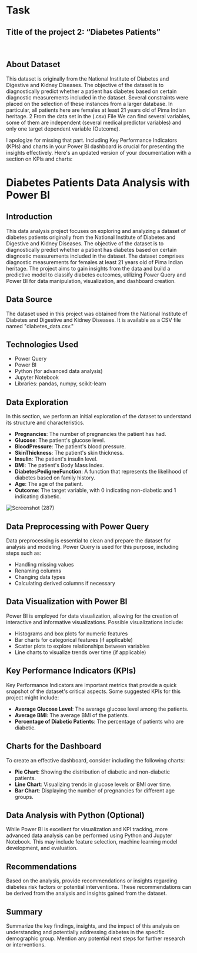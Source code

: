 # Task
## Title of the project 2: “Diabetes Patients”
 
## About Dataset
This dataset is originally from the National Institute of Diabetes and Digestive and Kidney Diseases. The objective of the dataset is to diagnostically predict whether a patient has diabetes based on certain diagnostic measurements included in the dataset. Several
constraints were placed on the selection of these instances from a larger database. In particular, all patients
here are females at least 21 years old of Pima Indian heritage.
2 From the data set in the (.csv) File We can find several variables, some of them are independent (several medical predictor variables) and only one target dependent variable (Outcome).


I apologize for missing that part. Including Key Performance Indicators (KPIs) and charts in your Power BI dashboard is crucial for presenting the insights effectively. Here's an updated version of your documentation with a section on KPIs and charts:

# Diabetes Patients Data Analysis with Power BI

## Introduction
This data analysis project focuses on exploring and analyzing a dataset of diabetes patients originally from the National Institute of Diabetes and Digestive and Kidney Diseases. The objective of the dataset is to diagnostically predict whether a patient has diabetes based on certain diagnostic measurements included in the dataset. The dataset comprises diagnostic measurements for females at least 21 years old of Pima Indian heritage. The project aims to gain insights from the data and build a predictive model to classify diabetes outcomes, utilizing Power Query and Power BI for data manipulation, visualization, and dashboard creation.

## Data Source
The dataset used in this project was obtained from the National Institute of Diabetes and Digestive and Kidney Diseases. It is available as a CSV file named "diabetes_data.csv."

## Technologies Used
- Power Query
- Power BI
- Python (for advanced data analysis)
- Jupyter Notebook
- Libraries: pandas, numpy, scikit-learn

## Data Exploration
In this section, we perform an initial exploration of the dataset to understand its structure and characteristics.

- **Pregnancies**: The number of pregnancies the patient has had.
- **Glucose**: The patient's glucose level.
- **BloodPressure**: The patient's blood pressure.
- **SkinThickness**: The patient's skin thickness.
- **Insulin**: The patient's insulin level.
- **BMI**: The patient's Body Mass Index.
- **DiabetesPedigreeFunction**: A function that represents the likelihood of diabetes based on family history.
- **Age**: The age of the patient.
- **Outcome**: The target variable, with 0 indicating non-diabetic and 1 indicating diabetic.

![Screenshot (287)](https://github.com/Junnielexia/MeriSkill-Internship-Project/assets/95970546/e76e955e-9f55-4856-a867-806e0ffb92ca)

## Data Preprocessing with Power Query
Data preprocessing is essential to clean and prepare the dataset for analysis and modeling. Power Query is used for this purpose, including steps such as:
- Handling missing values
- Renaming columns
- Changing data types
- Calculating derived columns if necessary

## Data Visualization with Power BI
Power BI is employed for data visualization, allowing for the creation of interactive and informative visualizations. Possible visualizations include:
- Histograms and box plots for numeric features
- Bar charts for categorical features (if applicable)
- Scatter plots to explore relationships between variables
- Line charts to visualize trends over time (if applicable)

## Key Performance Indicators (KPIs)
Key Performance Indicators are important metrics that provide a quick snapshot of the dataset's critical aspects. Some suggested KPIs for this project might include:
- **Average Glucose Level**: The average glucose level among the patients.
- **Average BMI**: The average BMI of the patients.
- **Percentage of Diabetic Patients**: The percentage of patients who are diabetic.

## Charts for the Dashboard
To create an effective dashboard, consider including the following charts:
- **Pie Chart**: Showing the distribution of diabetic and non-diabetic patients.
- **Line Chart**: Visualizing trends in glucose levels or BMI over time.
- **Bar Chart**: Displaying the number of pregnancies for different age groups.

## Data Analysis with Python (Optional)
While Power BI is excellent for visualization and KPI tracking, more advanced data analysis can be performed using Python and Jupyter Notebook. This may include feature selection, machine learning model development, and evaluation.

## Recommendations
Based on the analysis, provide recommendations or insights regarding diabetes risk factors or potential interventions. These recommendations can be derived from the analysis and insights gained from the dataset.

## Summary
Summarize the key findings, insights, and the impact of this analysis on understanding and potentially addressing diabetes in the specific demographic group. Mention any potential next steps for further research or interventions.



